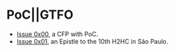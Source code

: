 # PoC||GTFO

* [Issue 0x00](pocorgtfo00.pfg), a CFP with PoC.
* [Issue 0x01](pocorgtfo01.pdf), an Epistle to the 10th H2HC in São Paulo.
